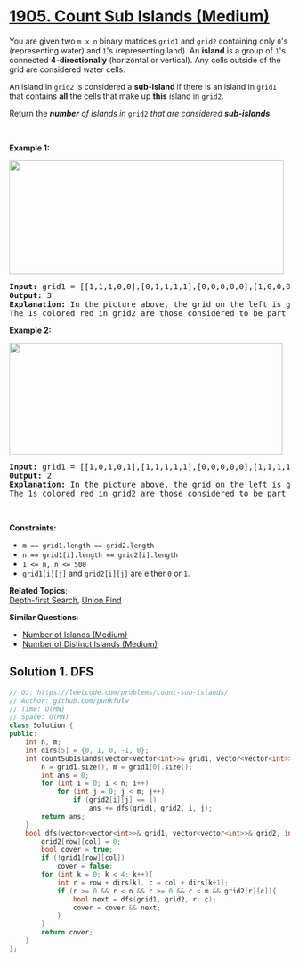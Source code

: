 # [1905. Count Sub Islands (Medium)](https://leetcode.com/problems/count-sub-islands/)

<p>You are given two <code>m x n</code> binary matrices <code>grid1</code> and <code>grid2</code> containing only <code>0</code>'s (representing water) and <code>1</code>'s (representing land). An <strong>island</strong> is a group of <code>1</code>'s connected <strong>4-directionally</strong> (horizontal or vertical). Any cells outside of the grid are considered water cells.</p>

<p>An island in <code>grid2</code> is considered a <strong>sub-island </strong>if there is an island in <code>grid1</code> that contains <strong>all</strong> the cells that make up <strong>this</strong> island in <code>grid2</code>.</p>

<p>Return the <em><strong>number</strong> of islands in </em><code>grid2</code> <em>that are considered <strong>sub-islands</strong></em>.</p>

<p>&nbsp;</p>
<p><strong>Example 1:</strong></p>
<img alt="" src="https://assets.leetcode.com/uploads/2021/06/10/test1.png" style="width: 493px; height: 205px;">
<pre><strong>Input:</strong> grid1 = [[1,1,1,0,0],[0,1,1,1,1],[0,0,0,0,0],[1,0,0,0,0],[1,1,0,1,1]], grid2 = [[1,1,1,0,0],[0,0,1,1,1],[0,1,0,0,0],[1,0,1,1,0],[0,1,0,1,0]]
<strong>Output:</strong> 3
<strong>Explanation: </strong>In the picture above, the grid on the left is grid1 and the grid on the right is grid2.
The 1s colored red in grid2 are those considered to be part of a sub-island. There are three sub-islands.
</pre>

<p><strong>Example 2:</strong></p>
<img alt="" src="https://assets.leetcode.com/uploads/2021/06/03/testcasex2.png" style="width: 491px; height: 201px;">
<pre><strong>Input:</strong> grid1 = [[1,0,1,0,1],[1,1,1,1,1],[0,0,0,0,0],[1,1,1,1,1],[1,0,1,0,1]], grid2 = [[0,0,0,0,0],[1,1,1,1,1],[0,1,0,1,0],[0,1,0,1,0],[1,0,0,0,1]]
<strong>Output:</strong> 2 
<strong>Explanation: </strong>In the picture above, the grid on the left is grid1 and the grid on the right is grid2.
The 1s colored red in grid2 are those considered to be part of a sub-island. There are two sub-islands.
</pre>

<p>&nbsp;</p>
<p><strong>Constraints:</strong></p>

<ul>
	<li><code>m == grid1.length == grid2.length</code></li>
	<li><code>n == grid1[i].length == grid2[i].length</code></li>
	<li><code>1 &lt;= m, n &lt;= 500</code></li>
	<li><code>grid1[i][j]</code> and <code>grid2[i][j]</code> are either <code>0</code> or <code>1</code>.</li>
</ul>


**Related Topics**:  
[Depth-first Search](https://leetcode.com/tag/depth-first-search/), [Union Find](https://leetcode.com/tag/union-find/)

**Similar Questions**:
* [Number of Islands (Medium)](https://leetcode.com/problems/number-of-islands/)
* [Number of Distinct Islands (Medium)](https://leetcode.com/problems/number-of-distinct-islands/)

## Solution 1. DFS


```cpp
// OJ: https://leetcode.com/problems/count-sub-islands/
// Author: github.com/punkfulw
// Time: O(MN)
// Space: O(MN)
class Solution {
public:
    int n, m;
    int dirs[5] = {0, 1, 0, -1, 0};
    int countSubIslands(vector<vector<int>>& grid1, vector<vector<int>>& grid2) {
        n = grid1.size(), m = grid1[0].size();
        int ans = 0;
        for (int i = 0; i < n; i++)
            for (int j = 0; j < m; j++)
                if (grid2[i][j] == 1)
                    ans += dfs(grid1, grid2, i, j);
        return ans;
    }
    bool dfs(vector<vector<int>>& grid1, vector<vector<int>>& grid2, int row, int col){
        grid2[row][col] = 0;
        bool cover = true;
        if (!grid1[row][col])
            cover = false;
        for (int k = 0; k < 4; k++){
            int r = row + dirs[k], c = col + dirs[k+1];
            if (r >= 0 && r < n && c >= 0 && c < m && grid2[r][c]){
                bool next = dfs(grid1, grid2, r, c);
                cover = cover && next;
            }
        }
        return cover;
    }
};
```
